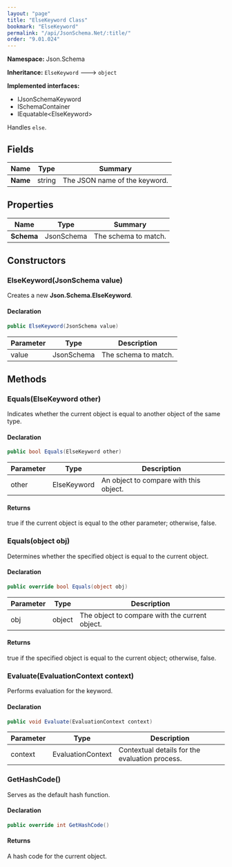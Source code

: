 ```yaml
---
layout: "page"
title: "ElseKeyword Class"
bookmark: "ElseKeyword"
permalink: "/api/JsonSchema.Net/:title/"
order: "9.01.024"
---
```

**Namespace:** Json.Schema

**Inheritance:**
`ElseKeyword`
 🡒 
`object`

**Implemented interfaces:**

- IJsonSchemaKeyword
- ISchemaContainer
- IEquatable\<ElseKeyword\>

Handles `else`.

## Fields

| Name | Type | Summary |
|---|---|---|
| **Name** | string | The JSON name of the keyword. |

## Properties

| Name | Type | Summary |
|---|---|---|
| **Schema** | JsonSchema | The schema to match. |

## Constructors

### ElseKeyword(JsonSchema value)

Creates a new **Json.Schema.ElseKeyword**.

#### Declaration

```c#
public ElseKeyword(JsonSchema value)
```

| Parameter | Type | Description |
|---|---|---|
| value | JsonSchema | The schema to match. |


## Methods

### Equals(ElseKeyword other)

Indicates whether the current object is equal to another object of the same type.

#### Declaration

```c#
public bool Equals(ElseKeyword other)
```

| Parameter | Type | Description |
|---|---|---|
| other | ElseKeyword | An object to compare with this object. |


#### Returns

true if the current object is equal to the <paramref name="other">other</paramref> parameter; otherwise, false.

### Equals(object obj)

Determines whether the specified object is equal to the current object.

#### Declaration

```c#
public override bool Equals(object obj)
```

| Parameter | Type | Description |
|---|---|---|
| obj | object | The object to compare with the current object. |


#### Returns

true if the specified object  is equal to the current object; otherwise, false.

### Evaluate(EvaluationContext context)

Performs evaluation for the keyword.

#### Declaration

```c#
public void Evaluate(EvaluationContext context)
```

| Parameter | Type | Description |
|---|---|---|
| context | EvaluationContext | Contextual details for the evaluation process. |


### GetHashCode()

Serves as the default hash function.

#### Declaration

```c#
public override int GetHashCode()
```


#### Returns

A hash code for the current object.

